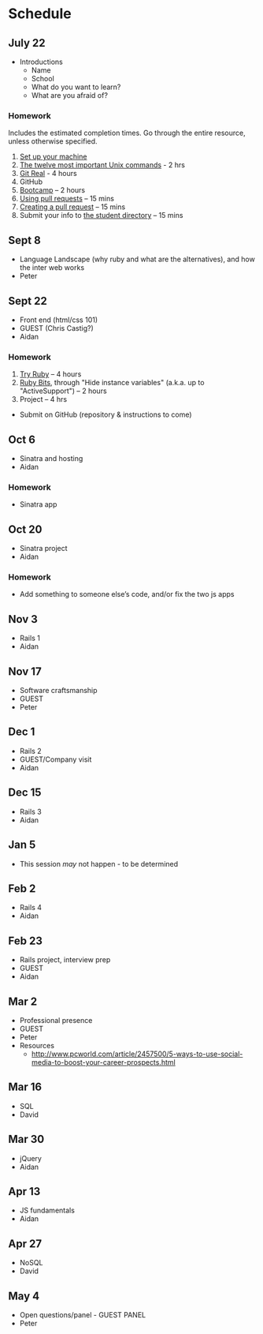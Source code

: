 # Schedule

## July 22

* Introductions
    * Name
    * School
    * What do you want to learn?
    * What are you afraid of?

### Homework

Includes the estimated completion times. Go through the entire resource, unless otherwise specified.

1. [Set up your machine](setup.md)
1. [The twelve most important Unix commands](http://lab.demog.berkeley.edu/Docs/12important/12important.pdf) - 2 hrs
1. [Git Real](https://www.codeschool.com/courses/git-real) - 4 hours
1. GitHub
  1. [Bootcamp](https://help.github.com/categories/54/articles) – 2 hours
  1. [Using pull requests](https://help.github.com/articles/using-pull-requests) – 15 mins
  1. [Creating a pull request](https://help.github.com/articles/creating-a-pull-request) – 15 mins
1. Submit your info to [the student directory](https://github.com/cuny-nytech/students) – 15 mins

## Sept 8
*  Language Landscape (why ruby and what are the alternatives), and how the inter web works
* Peter

## Sept 22
* Front end (html/css 101)
* GUEST (Chris Castig?)
* Aidan

### Homework

1. [Try Ruby](https://www.codeschool.com/courses/try-ruby) – 4 hours
1. [Ruby Bits](https://www.codeschool.com/courses/ruby-bits), through "Hide instance variables" (a.k.a. up to "ActiveSupport") – 2 hours
1. Project – 4 hrs
  * Submit on GitHub (repository & instructions to come)

## Oct 6
* Sinatra and hosting
* Aidan

### Homework

* Sinatra app

## Oct 20
* Sinatra project
* Aidan

### Homework

* Add something to someone else’s code, and/or fix the two js apps

## Nov 3
* Rails 1
* Aidan

## Nov 17
* Software craftsmanship
* GUEST
* Peter

## Dec 1
* Rails 2
* GUEST/Company visit
* Aidan

## Dec 15
* Rails 3
* Aidan

## Jan 5
* This session *may* not happen - to be determined

## Feb 2
* Rails 4
* Aidan

## Feb 23
* Rails project, interview prep
* GUEST
* Aidan

## Mar 2
* Professional presence
* GUEST
* Peter
* Resources
  * http://www.pcworld.com/article/2457500/5-ways-to-use-social-media-to-boost-your-career-prospects.html

## Mar 16
* SQL
* David

## Mar 30
* jQuery
* Aidan

## Apr 13
* JS fundamentals
* Aidan

## Apr 27
* NoSQL
* David

## May 4
* Open questions/panel - GUEST PANEL
* Peter
